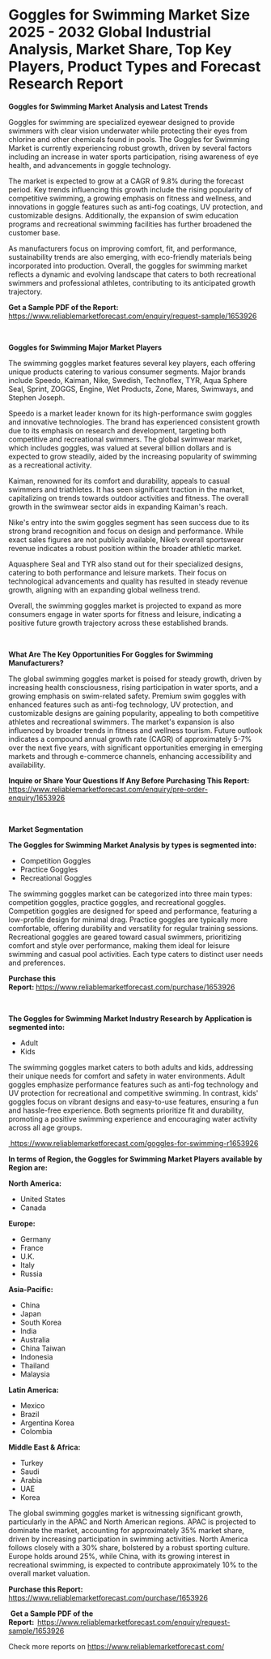 <p><h1>Goggles for Swimming Market Size 2025 - 2032 Global Industrial Analysis, Market Share, Top Key Players, Product Types and Forecast Research Report</h1></p><p><strong>Goggles for Swimming Market Analysis and Latest Trends</strong></p>
<p><p>Goggles for swimming are specialized eyewear designed to provide swimmers with clear vision underwater while protecting their eyes from chlorine and other chemicals found in pools. The Goggles for Swimming Market is currently experiencing robust growth, driven by several factors including an increase in water sports participation, rising awareness of eye health, and advancements in goggle technology.</p><p>The market is expected to grow at a CAGR of 9.8% during the forecast period. Key trends influencing this growth include the rising popularity of competitive swimming, a growing emphasis on fitness and wellness, and innovations in goggle features such as anti-fog coatings, UV protection, and customizable designs. Additionally, the expansion of swim education programs and recreational swimming facilities has further broadened the customer base.</p><p>As manufacturers focus on improving comfort, fit, and performance, sustainability trends are also emerging, with eco-friendly materials being incorporated into production. Overall, the goggles for swimming market reflects a dynamic and evolving landscape that caters to both recreational swimmers and professional athletes, contributing to its anticipated growth trajectory.</p></p>
<p><strong>Get a Sample PDF of the Report:&nbsp;</strong> <a href="https://www.reliablemarketforecast.com/enquiry/request-sample/1653926?utm_campaign=2308&utm_medium=2&utm_source=Github&utm_content=ia&utm_term=07032025&utm_id=goggles-for-swimming">https://www.reliablemarketforecast.com/enquiry/request-sample/1653926</a></p>
<p>&nbsp;</p>
<p><strong>Goggles for Swimming Major Market Players</strong></p>
<p><p>The swimming goggles market features several key players, each offering unique products catering to various consumer segments. Major brands include Speedo, Kaiman, Nike, Swedish, Technoflex, TYR, Aqua Sphere Seal, Sprint, ZOGGS, Engine, Wet Products, Zone, Mares, Swimways, and Stephen Joseph.</p><p>Speedo is a market leader known for its high-performance swim goggles and innovative technologies. The brand has experienced consistent growth due to its emphasis on research and development, targeting both competitive and recreational swimmers. The global swimwear market, which includes goggles, was valued at several billion dollars and is expected to grow steadily, aided by the increasing popularity of swimming as a recreational activity.</p><p>Kaiman, renowned for its comfort and durability, appeals to casual swimmers and triathletes. It has seen significant traction in the market, capitalizing on trends towards outdoor activities and fitness. The overall growth in the swimwear sector aids in expanding Kaiman's reach.</p><p>Nike's entry into the swim goggles segment has seen success due to its strong brand recognition and focus on design and performance. While exact sales figures are not publicly available, Nike’s overall sportswear revenue indicates a robust position within the broader athletic market.</p><p>Aquasphere Seal and TYR also stand out for their specialized designs, catering to both performance and leisure markets. Their focus on technological advancements and quality has resulted in steady revenue growth, aligning with an expanding global wellness trend.</p><p>Overall, the swimming goggles market is projected to expand as more consumers engage in water sports for fitness and leisure, indicating a positive future growth trajectory across these established brands.</p></p>
<p>&nbsp;</p>
<p><strong>What Are The Key Opportunities For Goggles for Swimming Manufacturers?</strong></p>
<p><p>The global swimming goggles market is poised for steady growth, driven by increasing health consciousness, rising participation in water sports, and a growing emphasis on swim-related safety. Premium swim goggles with enhanced features such as anti-fog technology, UV protection, and customizable designs are gaining popularity, appealing to both competitive athletes and recreational swimmers. The market's expansion is also influenced by broader trends in fitness and wellness tourism. Future outlook indicates a compound annual growth rate (CAGR) of approximately 5-7% over the next five years, with significant opportunities emerging in emerging markets and through e-commerce channels, enhancing accessibility and availability.</p></p>
<p><strong>Inquire or Share Your Questions If Any Before Purchasing This Report:</strong> <a href="https://www.reliablemarketforecast.com/enquiry/pre-order-enquiry/1653926?utm_campaign=2308&utm_medium=2&utm_source=Github&utm_content=ia&utm_term=07032025&utm_id=goggles-for-swimming">https://www.reliablemarketforecast.com/enquiry/pre-order-enquiry/1653926</a></p>
<p>&nbsp;</p>
<p><strong>Market Segmentation</strong></p>
<p><strong>The Goggles for Swimming Market Analysis by types is segmented into:</strong></p>
<p><ul><li>Competition Goggles</li><li>Practice Goggles</li><li>Recreational Goggles</li></ul></p>
<p><p>The swimming goggles market can be categorized into three main types: competition goggles, practice goggles, and recreational goggles. Competition goggles are designed for speed and performance, featuring a low-profile design for minimal drag. Practice goggles are typically more comfortable, offering durability and versatility for regular training sessions. Recreational goggles are geared toward casual swimmers, prioritizing comfort and style over performance, making them ideal for leisure swimming and casual pool activities. Each type caters to distinct user needs and preferences.</p></p>
<p><strong>Purchase this Report:&nbsp;</strong><a href="https://www.reliablemarketforecast.com/purchase/1653926?utm_campaign=2308&utm_medium=2&utm_source=Github&utm_content=ia&utm_term=07032025&utm_id=goggles-for-swimming">https://www.reliablemarketforecast.com/purchase/1653926</a></p>
<p>&nbsp;</p>
<p><strong>The Goggles for Swimming Market Industry Research by Application is segmented into:</strong></p>
<p><ul><li>Adult</li><li>Kids</li></ul></p>
<p><p>The swimming goggles market caters to both adults and kids, addressing their unique needs for comfort and safety in water environments. Adult goggles emphasize performance features such as anti-fog technology and UV protection for recreational and competitive swimming. In contrast, kids' goggles focus on vibrant designs and easy-to-use features, ensuring a fun and hassle-free experience. Both segments prioritize fit and durability, promoting a positive swimming experience and encouraging water activity across all age groups.</p></p>
<p><a href="https://www.reliablemarketforecast.com/goggles-for-swimming-r1653926?utm_campaign=2308&utm_medium=2&utm_source=Github&utm_content=ia&utm_term=07032025&utm_id=goggles-for-swimming">&nbsp;https://www.reliablemarketforecast.com/goggles-for-swimming-r1653926</a></p>
<p><strong>In terms of Region, the Goggles for Swimming Market Players available by Region are:</strong></p>
<p>
    <p> <strong> North America: </strong>
        <ul>
            <li>United States</li>
            <li>Canada</li>
        </ul>
        </p> 
    <p> <strong> Europe: </strong>
        <ul>
            <li>Germany</li>
            <li>France</li>
            <li>U.K.</li>
            <li>Italy</li>
            <li>Russia</li>
        </ul>
        </p> 
    <p> <strong> Asia-Pacific: </strong>
        <ul>
            <li>China</li>
            <li>Japan</li>
            <li>South Korea</li>
            <li>India</li>
            <li>Australia</li>
            <li>China Taiwan</li>
            <li>Indonesia</li>
            <li>Thailand</li>
            <li>Malaysia</li>
        </ul>
        </p> 
    <p> <strong> Latin America: </strong>
        <ul>
            <li>Mexico</li>
            <li>Brazil</li>
            <li>Argentina Korea</li>
            <li>Colombia</li>
        </ul>
        </p> 
    <p> <strong> Middle East & Africa: </strong>
        <ul>
            <li>Turkey</li>
            <li>Saudi</li>
            <li>Arabia</li>
            <li>UAE</li>
            <li>Korea</li>
        </ul>
    </p>
    </p>
<p><p>The global swimming goggles market is witnessing significant growth, particularly in the APAC and North American regions. APAC is projected to dominate the market, accounting for approximately 35% market share, driven by increasing participation in swimming activities. North America follows closely with a 30% share, bolstered by a robust sporting culture. Europe holds around 25%, while China, with its growing interest in recreational swimming, is expected to contribute approximately 10% to the overall market valuation.</p></p>
<p><strong>Purchase this Report: </strong><a href="https://www.reliablemarketforecast.com/purchase/1653926?utm_campaign=2308&utm_medium=2&utm_source=Github&utm_content=ia&utm_term=07032025&utm_id=goggles-for-swimming">https://www.reliablemarketforecast.com/purchase/1653926</a></p>
<p>&nbsp;<strong>Get a Sample PDF of the Report:&nbsp;&nbsp;</strong><a href="https://www.reliablemarketforecast.com/enquiry/request-sample/1653926?utm_campaign=2308&utm_medium=2&utm_source=Github&utm_content=ia&utm_term=07032025&utm_id=goggles-for-swimming">https://www.reliablemarketforecast.com/enquiry/request-sample/1653926</a></p>
<p><strong></strong></p>
<p>Check more reports on <a href="https://www.reliablemarketforecast.com/?utm_campaign=2308&utm_medium=2&utm_source=Github&utm_content=ia&utm_term=07032025&utm_id=goggles-for-swimming">https://www.reliablemarketforecast.com/</a></p>